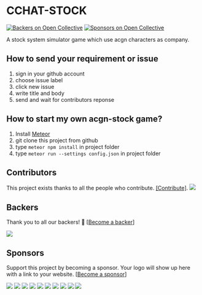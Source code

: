 # CCHAT-STOCK

[![Backers on Open Collective](https://opencollective.com/acgn-stock/backers/badge.svg)](#backers)
[![Sponsors on Open Collective](https://opencollective.com/acgn-stock/sponsors/badge.svg)](#sponsors)


A stock system simulator game which use acgn characters as company.

## How to send your requirement or issue

1. sign in your github account
2. choose issue label
3. click new issue 
4. write title and body
5. send and wait for contributors reponse

## How to start my own acgn-stock game?

1. Install [Meteor](https://www.meteor.com/install)
2. git clone this project from github
3. type `meteor npm install` in project folder
4. type `meteor run --settings config.json` in project folder

## Contributors

This project exists thanks to all the people who contribute. [[Contribute]](CONTRIBUTING.md).
<a href="graphs/contributors"><img src="https://opencollective.com/acgn-stock/contributors.svg?width=890" /></a>


## Backers

Thank you to all our backers! 🙏 [[Become a backer](https://opencollective.com/acgn-stock#backer)]

<a href="https://opencollective.com/acgn-stock#backers" target="_blank"><img src="https://opencollective.com/acgn-stock/backers.svg?width=890"></a>


## Sponsors

Support this project by becoming a sponsor. Your logo will show up here with a link to your website. [[Become a sponsor](https://opencollective.com/acgn-stock#sponsor)]

<a href="https://opencollective.com/acgn-stock/sponsor/0/website" target="_blank"><img src="https://opencollective.com/acgn-stock/sponsor/0/avatar.svg"></a>
<a href="https://opencollective.com/acgn-stock/sponsor/1/website" target="_blank"><img src="https://opencollective.com/acgn-stock/sponsor/1/avatar.svg"></a>
<a href="https://opencollective.com/acgn-stock/sponsor/2/website" target="_blank"><img src="https://opencollective.com/acgn-stock/sponsor/2/avatar.svg"></a>
<a href="https://opencollective.com/acgn-stock/sponsor/3/website" target="_blank"><img src="https://opencollective.com/acgn-stock/sponsor/3/avatar.svg"></a>
<a href="https://opencollective.com/acgn-stock/sponsor/4/website" target="_blank"><img src="https://opencollective.com/acgn-stock/sponsor/4/avatar.svg"></a>
<a href="https://opencollective.com/acgn-stock/sponsor/5/website" target="_blank"><img src="https://opencollective.com/acgn-stock/sponsor/5/avatar.svg"></a>
<a href="https://opencollective.com/acgn-stock/sponsor/6/website" target="_blank"><img src="https://opencollective.com/acgn-stock/sponsor/6/avatar.svg"></a>
<a href="https://opencollective.com/acgn-stock/sponsor/7/website" target="_blank"><img src="https://opencollective.com/acgn-stock/sponsor/7/avatar.svg"></a>
<a href="https://opencollective.com/acgn-stock/sponsor/8/website" target="_blank"><img src="https://opencollective.com/acgn-stock/sponsor/8/avatar.svg"></a>
<a href="https://opencollective.com/acgn-stock/sponsor/9/website" target="_blank"><img src="https://opencollective.com/acgn-stock/sponsor/9/avatar.svg"></a>


